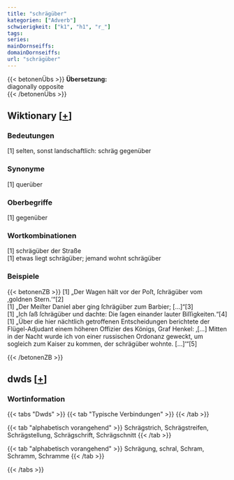 ```yaml
---
title: "schrägüber"
kategorien: ["Adverb"]
schwierigkeit: ["k1", "h1", "r_"]
tags:
series:
mainDornseiffs:
domainDornseiffs:
url: "schrägüber"
---
```


{{< betonenÜbs >}}
**Übersetzung:**  
diagonally opposite  
{{< /betonenÜbs >}}

## Wiktionary [[+](https://de.wiktionary.org/wiki/schrägüber)]

### Bedeutungen
[1] selten, sonst landschaftlich: schräg gegenüber  

### Synonyme
[1] querüber  

### Oberbegriffe
[1] gegenüber  

### Wortkombinationen
[1] schrägüber der Straße  
[1] etwas liegt schrägüber; jemand wohnt schrägüber  

### Beispiele
{{< betonenZB >}}
[1] „Der Wagen hält vor der Poſt, ſchrägüber vom ‚goldnen Stern.‘“[2]  
[1] „Der Meiſter Daniel aber ging ſchrägüber zum Barbier; […]“[3]  
[1] „Ich ſaß ſchrägüber und dachte: Die ſagen einander lauter Biſſigkeiten.“[4]  
[1] „Über die hier nächtlich getroffenen Entscheidungen berichtete der Flügel-Adjudant einem höheren Offizier des Königs, Graf Henkel: ‚[…] Mitten in der Nacht wurde ich von einer russischen Ordonanz geweckt, um sogleich zum Kaiser zu kommen, der schrägüber wohnte. […]‘“[5]  

{{< /betonenZB >}}


## dwds [[+](https://www.dwds.de/wb/schrägüber)]

### Wortinformation
{{< tabs "Dwds" >}}
{{< tab "Typische Verbindungen" >}}
{{< /tab >}}

{{< tab "alphabetisch vorangehend" >}}
Schrägstrich, Schrägstreifen, Schrägstellung, Schrägschrift, Schrägschnitt
{{< /tab >}}

{{< tab "alphabetisch vorangehend" >}}
Schrägung, schral, Schram, Schramm, Schramme
{{< /tab >}}

{{< /tabs >}}

